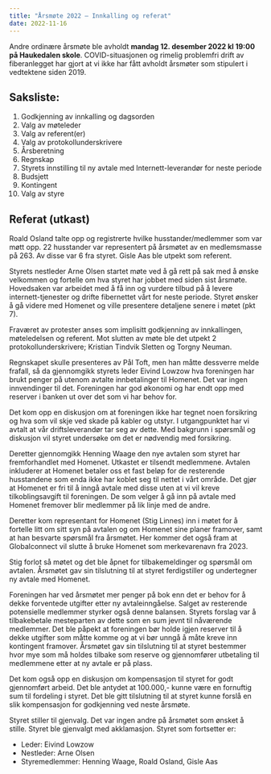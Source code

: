 ```yaml
---
title: "Årsmøte 2022 – Innkalling og referat"
date: 2022-11-16
---
```


Andre ordinære årsmøte ble avholdt **mandag 12. desember 2022 kl 19:00 på
Haukedalen skole**.  COVID-situasjonen og rimelig problemfri drift av fiberanlegget
har gjort at vi ikke har fått avholdt årsmøter som stipulert i vedtektene siden
2019.

## Saksliste:

1. Godkjenning av innkalling og dagsorden
2. Valg av møteleder
3. Valg av referent(er)
4. Valg av protokollunderskrivere
5. Årsberetning
6. Regnskap
7. Styrets innstilling til ny avtale med Internett-leverandør for neste periode
8. Budsjett
9. Kontingent
10. Valg av styre

## Referat (utkast)

Roald Osland talte opp og registrerte hvilke husstander/medlemmer som var møtt
opp.  22 husstander var representert på årsmøtet av en medlemsmasse på 263.
Av disse var 6 fra styret.  Gisle Aas ble utpekt som referent.

Styrets nestleder Arne Olsen startet møte ved å gå rett på sak med å ønske velkommen
og fortelle om hva styret har jobbet med siden sist årsmøte.  Hovedsaken var
arbeidet med å få inn og vurdere tilbud på å levere internett-tjenester og drifte
fibernettet vårt for neste periode. Styret ønsker å gå videre med Homenet og ville presentere detaljene senere i møtet (pkt 7).

Fraværet av protester anses som implisitt godkjenning av innkallingen, møteledelsen og referent. Mot slutten av møte ble det utpekt 2 protokollunderskrivere; Kristian Tindvik Sletten og Torgny Neuman.

Regnskapet skulle presenteres av Pål Toft, men han måtte dessverre melde
frafall, så da gjennomgikk styrets leder Eivind Lowzow hva foreningen har brukt
penger på utenom avtalte innbetalinger til Homenet. Det var ingen innvendinger
til det.  Foreningen har god økonomi og har endt opp med reserver i banken ut
over det som vi har behov for.

Det kom opp en diskusjon om at foreningen ikke har tegnet noen forsikring og hva
som vil skje ved skade på kabler og utstyr. I utgangpunktet har vi avtalt at vår
driftsleverandør tar seg av dette.  Med bakgrunn i spørsmål og diskusjon vil
styret undersøke om det er nødvendig med forsikring.

Deretter gjennomgikk Henning Waage den nye avtalen som styret har fremforhandlet med
Homenet. Utkastet er tilsendt medlemmene.
Avtalen inkluderer at Homenet betaler oss et fast beløp for de
resterende husstandene som enda ikke har koblet seg til nettet i vårt område.
Det gjør at Homenet er fri til å inngå avtale med disse uten at vi vil kreve
tilkoblingsavgift til foreningen. De som velger å gå inn på avtale med Homenet
fremover blir medlemmer på lik linje med de andre.

Deretter kom representant for Homenet (Stig Linnes) inn i
møtet for å fortelle litt om sitt syn på avtalen og om Homenet sine planer
framover, samt at han besvarte spørsmål fra årsmøtet. Her kommer det også fram
at Globalconnect vil slutte å bruke Homenet som merkevarenavn fra 2023.

Stig forlot så møtet og det ble åpnet for tilbakemeldinger og spørsmål om
avtalen.  Årsmøtet gav sin tilslutning til at styret ferdigstiller
og undertegner ny avtale med Homenet.

Foreningen har ved årsmøtet mer penger på bok enn det er behov for å dekke
forventede utgifter etter ny avtaleinngåelse. Salget av resterende potensielle
medlemmer styrker også denne balansen.  Styrets forslag var å tilbakebetale
mesteparten av dette som en sum jevnt til nåværende medlemmer.  Det ble påpekt
at foreningen bør holde igjen reserver til å dekke utgifter som måtte komme og
at vi bør unngå å måte kreve inn kontingent framover.
Årsmøtet gav sin tilslutning til at styret bestemmer hvor mye som må holdes
tilbake som reserve og gjennomfører utbetaling til medlemmene etter at
ny avtale er på plass.

Det kom også opp en diskusjon om kompensasjon til styret for godt
gjennomført arbeid. Det ble antydet at 100.000,- kunne være en fornuftig sum til
fordeling i styret. Det ble gitt tilslutning til at styret kunne forslå en slik
kompensasjon for godkjenning ved neste årsmøte.

Styret stiller til gjenvalg. Det var ingen andre på årsmøtet som ønsket å stille.
Styret ble gjenvalgt med akklamasjon. Styret som fortsetter er:

* Leder: Eivind Lowzow
* Nestleder: Arne Olsen
* Styremedlemmer: Henning Waage, Roald Osland, Gisle Aas